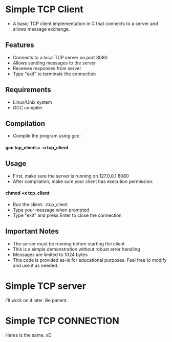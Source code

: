 # Simple TCP Client

- A basic TCP client implementation in C that connects to a server and allows message exchange.

## Features

- Connects to a local TCP server on port 8080
- Allows sending messages to the server
- Receives responses from server
- Type "exit" to terminate the connection

## Requirements

- Linux/Unix system
- GCC compiler

## Compilation

- Compile the program using gcc:
#### gcc tcp_client.c -o tcp_client

## Usage

- First, make sure the server is running on 127.0.0.1:8080
- After compilation, make sure your client has execution permission:
#### chmod +x tcp_client
- Run the client:
./tcp_client
- Type your message when prompted
- Type "exit" and press Enter to close the connection

## Important Notes

- The server must be running before starting the client
- This is a simple demonstration without robust error handling
- Messages are limited to 1024 bytes
- This code is provided as-is for educational purposes. Feel free to modify and use it as needed.

# Simple TCP server

I'll work on it later. Be patient. 

# Simple TCP CONNECTION 

Heres is the same. xD
